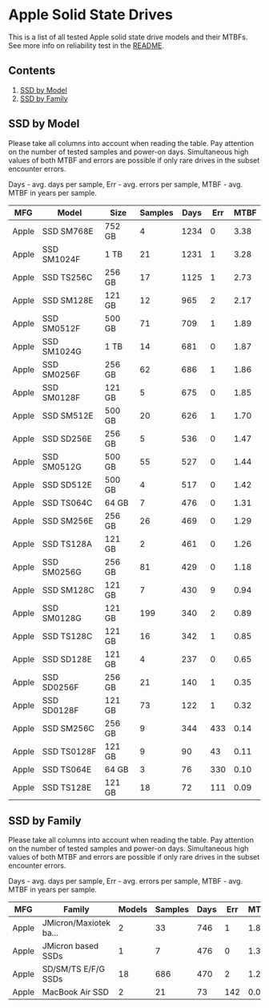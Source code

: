 Apple Solid State Drives
========================

This is a list of all tested Apple solid state drive models and their MTBFs. See
more info on reliability test in the [README](https://github.com/linuxhw/SMART).

Contents
--------

1. [ SSD by Model  ](#ssd-by-model)
2. [ SSD by Family ](#ssd-by-family)

SSD by Model
------------

Please take all columns into account when reading the table. Pay attention on the
number of tested samples and power-on days. Simultaneous high values of both MTBF
and errors are possible if only rare drives in the subset encounter errors.

Days - avg. days per sample,
Err  - avg. errors per sample,
MTBF - avg. MTBF in years per sample.

| MFG       | Model              | Size   | Samples | Days  | Err   | MTBF |
|-----------|--------------------|--------|---------|-------|-------|------|
| Apple     | SSD SM768E         | 752 GB | 4       | 1234  | 0     | 3.38   |
| Apple     | SSD SM1024F        | 1 TB   | 21      | 1231  | 1     | 3.28   |
| Apple     | SSD TS256C         | 256 GB | 17      | 1125  | 1     | 2.73   |
| Apple     | SSD SM128E         | 121 GB | 12      | 965   | 2     | 2.17   |
| Apple     | SSD SM0512F        | 500 GB | 71      | 709   | 1     | 1.89   |
| Apple     | SSD SM1024G        | 1 TB   | 14      | 681   | 0     | 1.87   |
| Apple     | SSD SM0256F        | 256 GB | 62      | 686   | 1     | 1.86   |
| Apple     | SSD SM0128F        | 121 GB | 5       | 675   | 0     | 1.85   |
| Apple     | SSD SM512E         | 500 GB | 20      | 626   | 1     | 1.70   |
| Apple     | SSD SD256E         | 256 GB | 5       | 536   | 0     | 1.47   |
| Apple     | SSD SM0512G        | 500 GB | 55      | 527   | 0     | 1.44   |
| Apple     | SSD SD512E         | 500 GB | 4       | 517   | 0     | 1.42   |
| Apple     | SSD TS064C         | 64 GB  | 7       | 476   | 0     | 1.31   |
| Apple     | SSD SM256E         | 256 GB | 26      | 469   | 0     | 1.29   |
| Apple     | SSD TS128A         | 121 GB | 2       | 461   | 0     | 1.26   |
| Apple     | SSD SM0256G        | 256 GB | 81      | 429   | 0     | 1.18   |
| Apple     | SSD SM128C         | 121 GB | 7       | 430   | 9     | 0.94   |
| Apple     | SSD SM0128G        | 121 GB | 199     | 340   | 2     | 0.89   |
| Apple     | SSD TS128C         | 121 GB | 16      | 342   | 1     | 0.85   |
| Apple     | SSD SD128E         | 121 GB | 4       | 237   | 0     | 0.65   |
| Apple     | SSD SD0256F        | 256 GB | 21      | 140   | 1     | 0.35   |
| Apple     | SSD SD0128F        | 121 GB | 73      | 122   | 1     | 0.32   |
| Apple     | SSD SM256C         | 256 GB | 9       | 344   | 433   | 0.14   |
| Apple     | SSD TS0128F        | 121 GB | 9       | 90    | 43    | 0.11   |
| Apple     | SSD TS064E         | 64 GB  | 3       | 76    | 330   | 0.10   |
| Apple     | SSD TS128E         | 121 GB | 18      | 72    | 111   | 0.09   |

SSD by Family
-------------

Please take all columns into account when reading the table. Pay attention on the
number of tested samples and power-on days. Simultaneous high values of both MTBF
and errors are possible if only rare drives in the subset encounter errors.

Days - avg. days per sample,
Err  - avg. errors per sample,
MTBF - avg. MTBF in years per sample.

| MFG       | Family                 | Models | Samples | Days  | Err   | MTBF |
|-----------|------------------------|--------|---------|-------|-------|------|
| Apple     | JMicron/Maxiotek ba... | 2      | 33      | 746   | 1     | 1.82   |
| Apple     | JMicron based SSDs     | 1      | 7       | 476   | 0     | 1.31   |
| Apple     | SD/SM/TS E/F/G SSDs    | 18     | 686     | 470   | 2     | 1.25   |
| Apple     | MacBook Air SSD        | 2      | 21      | 73    | 142   | 0.09   |
